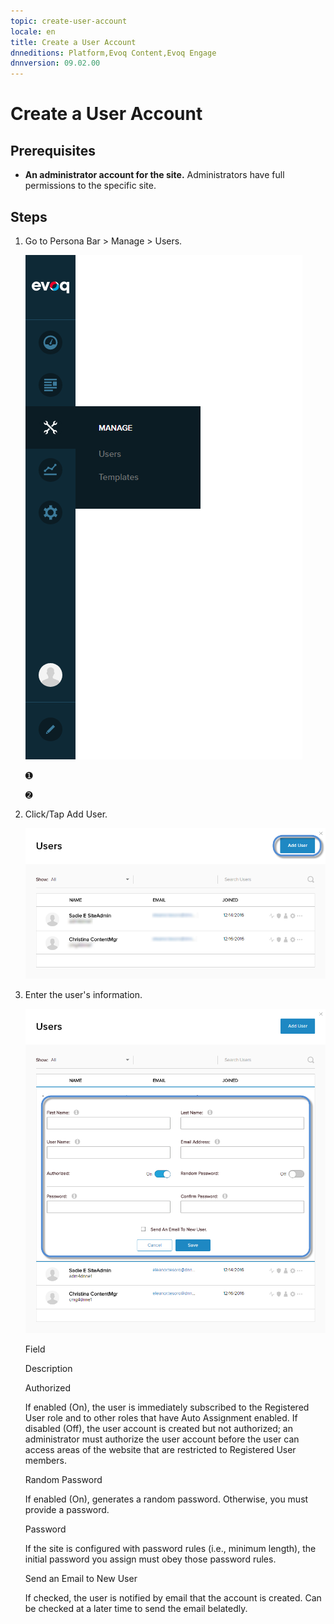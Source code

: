 ```yaml
---
topic: create-user-account
locale: en
title: Create a User Account
dnneditions: Platform,Evoq Content,Evoq Engage
dnnversion: 09.02.00
---
```


# Create a User Account

## Prerequisites

*   **An administrator account for the site.** Administrators have full permissions to the specific site.

## Steps

1.  Go to Persona Bar \> Manage \> Users.
    
    ![Persona Bar > Manage > Users](/images/scr-pbar-cmg-Manage-E91.png)
    
    ➊
    
    ➋
    
2.  Click/Tap Add User.
    
      
    
    ![Add User button](/images/scr-UserList-AddUser-E90.png)
    
      
    
3.  Enter the user's information.
    
      
    
    ![Add New User](/images/scr-AddNewUserInfo-E90.png)
    
      
    
    Field
    
    Description
    
    Authorized
    
    If enabled (On), the user is immediately subscribed to the Registered User role and to other roles that have Auto Assignment enabled. If disabled (Off), the user account is created but not authorized; an administrator must authorize the user account before the user can access areas of the website that are restricted to Registered User members.
    
    Random Password
    
    If enabled (On), generates a random password. Otherwise, you must provide a password.
    
    Password
    
    If the site is configured with password rules (i.e., minimum length), the initial password you assign must obey those password rules.
    
    Send an Email to New User
    
    If checked, the user is notified by email that the account is created. Can be checked at a later time to send the email belatedly.